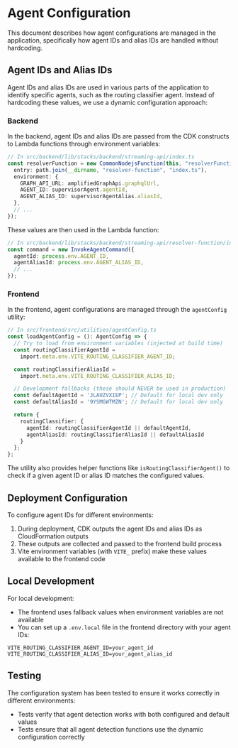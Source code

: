 # Agent Configuration

This document describes how agent configurations are managed in the application, specifically how agent IDs and alias IDs are handled without hardcoding.

## Agent IDs and Alias IDs

Agent IDs and alias IDs are used in various parts of the application to identify specific agents, such as the routing classifier agent. Instead of hardcoding these values, we use a dynamic configuration approach:

### Backend

In the backend, agent IDs and alias IDs are passed from the CDK constructs to Lambda functions through environment variables:

```typescript
// In src/backend/lib/stacks/backend/streaming-api/index.ts
const resolverFunction = new CommonNodejsFunction(this, "resolverFunction", {
  entry: path.join(__dirname, "resolver-function", "index.ts"),
  environment: {
    GRAPH_API_URL: amplifiedGraphApi.graphqlUrl,
    AGENT_ID: supervisorAgent.agentId,
    AGENT_ALIAS_ID: supervisorAgentAlias.aliasId,
  },
  // ...
});
```

These values are then used in the Lambda function:

```typescript
// In src/backend/lib/stacks/backend/streaming-api/resolver-function/index.ts
const command = new InvokeAgentCommand({
  agentId: process.env.AGENT_ID,
  agentAliasId: process.env.AGENT_ALIAS_ID,
  // ...
});
```

### Frontend

In the frontend, agent configurations are managed through the `agentConfig` utility:

```typescript
// In src/frontend/src/utilities/agentConfig.ts
const loadAgentConfig = (): AgentConfig => {
  // Try to load from environment variables (injected at build time)
  const routingClassifierAgentId =
    import.meta.env.VITE_ROUTING_CLASSIFIER_AGENT_ID;

  const routingClassifierAliasId =
    import.meta.env.VITE_ROUTING_CLASSIFIER_ALIAS_ID;

  // Development fallbacks (these should NEVER be used in production)
  const defaultAgentId = 'JLAUZVXIEP'; // Default for local dev only
  const defaultAliasId = '9YSMGWTMZN'; // Default for local dev only

  return {
    routingClassifier: {
      agentId: routingClassifierAgentId || defaultAgentId,
      agentAliasId: routingClassifierAliasId || defaultAliasId
    }
  };
};
```

The utility also provides helper functions like `isRoutingClassifierAgent()` to check if a given agent ID or alias ID matches the configured values.

## Deployment Configuration

To configure agent IDs for different environments:

1. During deployment, CDK outputs the agent IDs and alias IDs as CloudFormation outputs
2. These outputs are collected and passed to the frontend build process
3. Vite environment variables (with `VITE_` prefix) make these values available to the frontend code

## Local Development

For local development:
- The frontend uses fallback values when environment variables are not available
- You can set up a `.env.local` file in the frontend directory with your agent IDs:

```
VITE_ROUTING_CLASSIFIER_AGENT_ID=your_agent_id
VITE_ROUTING_CLASSIFIER_ALIAS_ID=your_agent_alias_id
```

## Testing

The configuration system has been tested to ensure it works correctly in different environments:
- Tests verify that agent detection works with both configured and default values
- Tests ensure that all agent detection functions use the dynamic configuration correctly